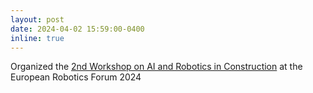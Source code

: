 ```yaml
---
layout: post
date: 2024-04-02 15:59:00-0400
inline: true
---
```

Organized the <a href="https://av.dfki.de/2024/04/2nd-workshop-on-ai-and-robotics-in-construction-at-erf-2024/"> 2nd Workshop on AI and Robotics in Construction</a> at the European Robotics Forum 2024
